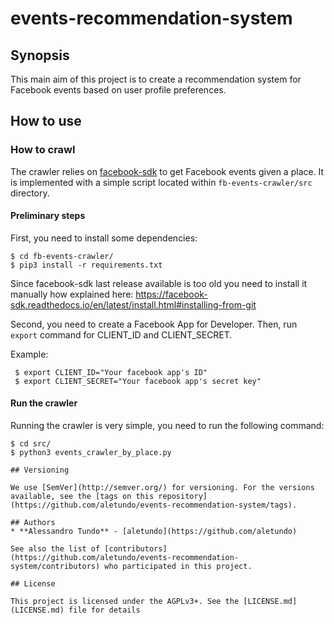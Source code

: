 # events-recommendation-system

## Synopsis
This main aim of this project is to create a recommendation system for Facebook
events based on user profile preferences.

## How to use

### How to crawl
The crawler relies on [facebook-sdk](https://github.com/mobolic/facebook-sdk)
to get Facebook events given a place. It is implemented with a simple script
located within `fb-events-crawler/src` directory.

#### Preliminary steps
First, you need to install some dependencies:

```
$ cd fb-events-crawler/
$ pip3 install -r requirements.txt
```

Since facebook-sdk last release available is too old you need to install it manually
how explained here: https://facebook-sdk.readthedocs.io/en/latest/install.html#installing-from-git

Second, you need to create a Facebook App for Developer.
Then, run `export` command for CLIENT_ID and CLIENT_SECRET.

Example:  
```
 $ export CLIENT_ID="Your facebook app's ID"
 $ export CLIENT_SECRET="Your facebook app's secret key"
```
#### Run the crawler
Running the crawler is very simple, you need to run the following command:
```
$ cd src/
$ python3 events_crawler_by_place.py

## Versioning

We use [SemVer](http://semver.org/) for versioning. For the versions available, see the [tags on this repository](https://github.com/aletundo/events-recommendation-system/tags).

## Authors
* **Alessandro Tundo** - [aletundo](https://github.com/aletundo)

See also the list of [contributors](https://github.com/aletundo/events-recommendation-system/contributors) who participated in this project.

## License

This project is licensed under the AGPLv3+. See the [LICENSE.md](LICENSE.md) file for details
